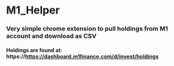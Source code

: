 # M1_Helper
### Very simple chrome extension to pull holdings from M1 account and download as CSV
#### Holdings are found at: https://https://dashboard.m1finance.com/d/invest/holdings

